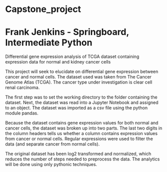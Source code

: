 # Capstone_project
# Frank Jenkins - Springboard, Intermediate Python

Differential gene expression analysis of TCGA dataset containing expression data for normal and kidney cancer cells

This project will seek to elucidate on differential gene expression between cancer and normal cells. The dataset used was taken from The Cancer Genome Atlas (TCGA). The cancer type under investigation is clear cell renal carcinoma.

The first step was to set the working directory to the folder containing the dataset. Next, the dataset was read into a Jupyter 
Notebook and assigned to an object. The dataset was imported as a csv file using the python module pandas. 

Because the dataset contains gene expression values for both normal and cancer cells, the dataset was broken up into two parts. 
The last two digits in the column headers tells us whether a column contains expression values from cancer or normal cells.
Regular expressions were used to filter the data (and separate cancer from normal cells).  

The original dataset has been log2 transformed and normalized, which reduces the number of steps needed to preprocess the data. 
The analytics will be done using only pythonic techniques.


